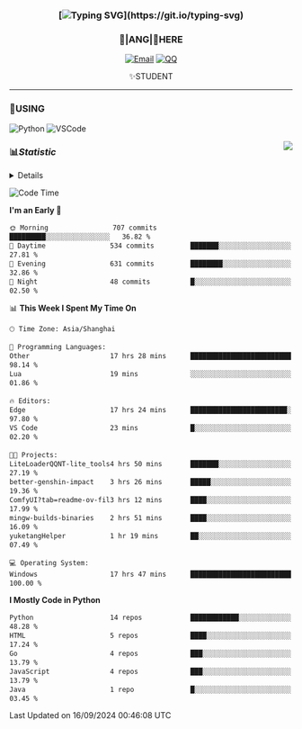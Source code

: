 <div align="center">


### [![Typing SVG](https://readme-typing-svg.herokuapp.com?size=25&duration=2500&color=8C43EA&vCenter=true&width=200&height=40&lines=%F0%9F%8C%B1ANGJustinl%F0%9F%8C%B1+!)](https://git.io/typing-svg)


### 🥛|**ANG**|🥛HERE



[![Email](https://img.shields.io/badge/Email-ANGJustin@163.com-6A5ACD?style=flat-square&logoColor=fff)](mailto:ANGJustinl@163.com)
[![QQ](https://img.shields.io/badge/QQ-77139032-98FB98?style=flat-square&logoColor=fff)](https://qm.qq.com/cgi-bin/qm/qr?k=mcs-cON_aPNfc3hO8-H7lWJHDX-5nKr7&noverify=0)




✨STUDENT 

</div>

---

### 🎨USING

![Python](https://img.shields.io/badge/-Python-blue?style=flat-square&logo=Python&logoColor=fff)
![VSCode](https://img.shields.io/badge/-VSCode-blue?style=flat-square&logo=visualstudiocode&logoColor=fff)


<a href="#">
  <img align="right" src="https://github-readme-stats.vercel.app/api?username=ANGJustinl&count_private=true&show_icons=true&hide_border=true&bg_color=15,f2f7fd,E0EAFC" />
</a>




### 📊*Statistic* 

<details>

<p align="center">
   <img src="github-metrics.svg" alt="typing-svg">
</p>

[![Github activity graph](https://github-readme-activity-graph.angforever.top/graph?username=ANGJustinl&theme=dracula)](https://github.com/ANGJustinl/ANGJustinl)
![image](https://github.com/ANGJustinl/ANGJustinl/assets/96008766/f6c957b8-b907-482a-8804-4c1f944d4b60)
</details>

<!--START_SECTION:waka-->
![Code Time](http://img.shields.io/badge/Code%20Time-283%20hrs%2034%20mins-blue)

**I'm an Early 🐤** 

```text
🌞 Morning                707 commits         █████████░░░░░░░░░░░░░░░░   36.82 % 
🌆 Daytime                534 commits         ███████░░░░░░░░░░░░░░░░░░   27.81 % 
🌃 Evening                631 commits         ████████░░░░░░░░░░░░░░░░░   32.86 % 
🌙 Night                  48 commits          █░░░░░░░░░░░░░░░░░░░░░░░░   02.50 % 
```


📊 **This Week I Spent My Time On** 

```text
🕑︎ Time Zone: Asia/Shanghai

💬 Programming Languages: 
Other                    17 hrs 28 mins      █████████████████████████   98.14 % 
Lua                      19 mins             ░░░░░░░░░░░░░░░░░░░░░░░░░   01.86 % 

🔥 Editors: 
Edge                     17 hrs 24 mins      ████████████████████████░   97.80 % 
VS Code                  23 mins             █░░░░░░░░░░░░░░░░░░░░░░░░   02.20 % 

🐱‍💻 Projects: 
LiteLoaderQQNT-lite_tools4 hrs 50 mins       ███████░░░░░░░░░░░░░░░░░░   27.19 % 
better-genshin-impact    3 hrs 26 mins       █████░░░░░░░░░░░░░░░░░░░░   19.36 % 
ComfyUI?tab=readme-ov-fil3 hrs 12 mins       ████░░░░░░░░░░░░░░░░░░░░░   17.99 % 
mingw-builds-binaries    2 hrs 51 mins       ████░░░░░░░░░░░░░░░░░░░░░   16.09 % 
yuketangHelper           1 hr 19 mins        ██░░░░░░░░░░░░░░░░░░░░░░░   07.49 % 

💻 Operating System: 
Windows                  17 hrs 47 mins      █████████████████████████   100.00 % 
```

**I Mostly Code in Python** 

```text
Python                   14 repos            ████████████░░░░░░░░░░░░░   48.28 % 
HTML                     5 repos             ████░░░░░░░░░░░░░░░░░░░░░   17.24 % 
Go                       4 repos             ███░░░░░░░░░░░░░░░░░░░░░░   13.79 % 
JavaScript               4 repos             ███░░░░░░░░░░░░░░░░░░░░░░   13.79 % 
Java                     1 repo              █░░░░░░░░░░░░░░░░░░░░░░░░   03.45 % 
```




 Last Updated on 16/09/2024 00:46:08 UTC
<!--END_SECTION:waka-->
